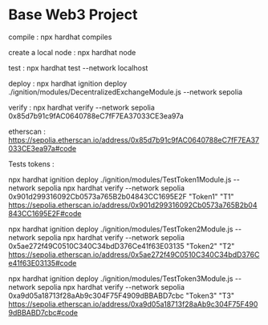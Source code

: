 # **Base Web3 Project**

compile : npx hardhat compiles

create a local node : npx hardhat node

test : npx hardhat test --network localhost

deploy : 
npx hardhat ignition deploy ./ignition/modules/DecentralizedExchangeModule.js --network sepolia

verify : 
npx hardhat verify --network sepolia 0x85d7b91c9fAC0640788eC7fF7EA37033CE3ea97a

etherscan : https://sepolia.etherscan.io/address/0x85d7b91c9fAC0640788eC7fF7EA37033CE3ea97a#code

Tests tokens : 

npx hardhat ignition deploy ./ignition/modules/TestToken1Module.js --network sepolia
npx hardhat verify --network sepolia 0x901d299316092Cb0573a765B2b04843CC1695E2F "Token1" "T1"
https://sepolia.etherscan.io/address/0x901d299316092Cb0573a765B2b04843CC1695E2F#code

npx hardhat ignition deploy ./ignition/modules/TestToken2Module.js --network sepolia
npx hardhat verify --network sepolia 0x5ae272f49C0510C340C34bdD376Ce41f63E03135 "Token2" "T2"
https://sepolia.etherscan.io/address/0x5ae272f49C0510C340C34bdD376Ce41f63E03135#code

npx hardhat ignition deploy ./ignition/modules/TestToken3Module.js --network sepolia
npx hardhat verify --network sepolia 0xa9d05a18713f28aAb9c304F75F4909dBBABD7cbc "Token3" "T3"
https://sepolia.etherscan.io/address/0xa9d05a18713f28aAb9c304F75F4909dBBABD7cbc#code
